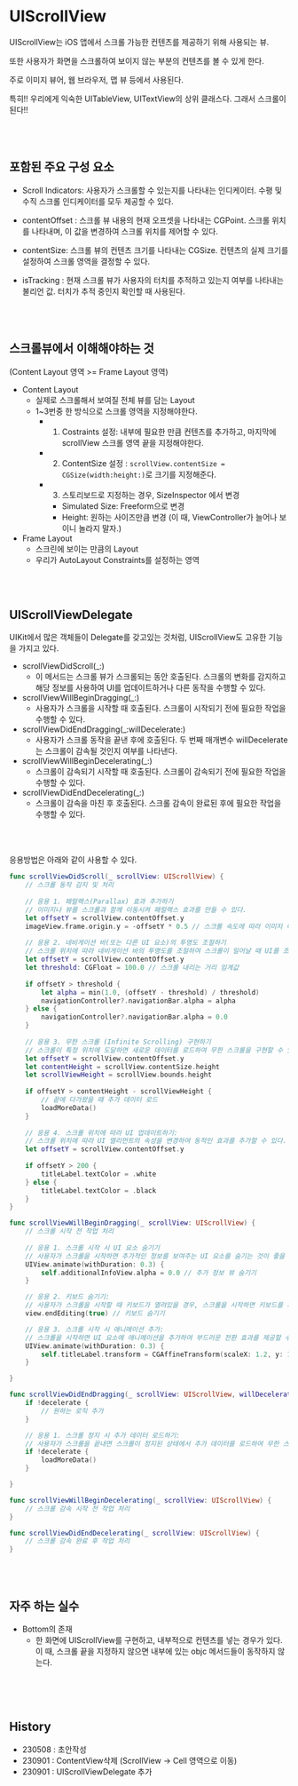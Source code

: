 # UIScrollView

UIScrollView는 iOS 앱에서 스크롤 가능한 컨텐츠를 제공하기 위해 사용되는 뷰. 

또한 사용자가 화면을 스크롤하여 보이지 않는 부분의 컨텐츠를 볼 수 있게 한다. 

주로 이미지 뷰어, 웹 브라우저, 맵 뷰 등에서 사용된다.

특히!! 우리에게 익숙한 UITableView, UITextView의 상위 클래스다. 그래서 스크롤이 된다!!

<br><br>

## 포함된 주요 구성 요소

- Scroll Indicators: 사용자가 스크롤할 수 있는지를 나타내는 인디케이터. 수평 및 수직 스크롤 인디케이터를 모두 제공할 수 있다.
- contentOffset : 스크롤 뷰 내용의 현재 오프셋을 나타내는 CGPoint. 스크롤 위치를 나타내며, 이 값을 변경하여 스크롤 위치를 제어할 수 있다.
- contentSize: 스크롤 뷰의 컨텐츠 크기를 나타내는 CGSize. 컨텐츠의 실제 크기를 설정하여 스크롤 영역을 결정할 수 있다.

- isTracking : 현재 스크롤 뷰가 사용자의 터치를 추적하고 있는지 여부를 나타내는 불리언 값. 터치가 추적 중인지 확인할 때 사용된다.

<br><br>

## 스크롤뷰에서 이해해야하는 것
(Content Layout 영역 >= Frame Layout 영역)
- Content Layout
    - 실제로 스크롤해서 보여질 전체 뷰를 담는 Layout
    - 1~3번중 한 방식으로 스크롤 영역을 지정해야한다. 
        - 1. Costraints 설정: 내부에 필요한 만큼 컨텐츠를 추가하고, 마지막에 scrollView 스크롤 영역 끝을 지정해야한다. 
        - 2. ContentSize 설정 : `scrollView.contentSize = CGSize(width:height:)`로 크기를 지정해준다.  
        - 3. 스토리보드로 지정하는 경우, SizeInspector 에서 변경
            - Simulated Size: Freeform으로 변경
            - Height: 원하는 사이즈만큼 변경 (이 때, ViewController가 늘어나 보이니 놀라지 말자.)
- Frame Layout
    - 스크린에 보이는 만큼의 Layout
    - 우리가 AutoLayout Constraints를 설정하는 영역

<br><br>

## UIScrollViewDelegate
UIKit에서 많은 객체들이 Delegate를 갖고있는 것처럼, UIScrollView도 고유한 기능을 가지고 있다.  


- scrollViewDidScroll(_:)
    - 이 메서드는 스크롤 뷰가 스크롤되는 동안 호출된다. 스크롤의 변화를 감지하고 해당 정보를 사용하여 UI를 업데이트하거나 다른 동작을 수행할 수 있다.
- scrollViewWillBeginDragging(_:)
    - 사용자가 스크롤을 시작할 때 호출된다. 스크롤이 시작되기 전에 필요한 작업을 수행할 수 있다.
- scrollViewDidEndDragging(_:willDecelerate:)
    - 사용자가 스크롤 동작을 끝낸 후에 호출된다. 두 번째 매개변수 willDecelerate는 스크롤이 감속될 것인지 여부를 나타낸다.
- scrollViewWillBeginDecelerating(_:)
    - 스크롤이 감속되기 시작할 때 호출된다. 스크롤이 감속되기 전에 필요한 작업을 수행할 수 있다.
- scrollViewDidEndDecelerating(_:)
    - 스크롤이 감속을 마친 후 호출된다. 스크롤 감속이 완료된 후에 필요한 작업을 수행할 수 있다.

<br><br>

응용방법은 아래와 같이 사용할 수 있다. 

```swift
func scrollViewDidScroll(_ scrollView: UIScrollView) {
    // 스크롤 동작 감지 및 처리
        
    // 응용 1. 패럴랙스(Parallax) 효과 추가하기
    // 이미지나 뷰를 스크롤과 함께 이동시켜 패럴랙스 효과를 만들 수 있다.
    let offsetY = scrollView.contentOffset.y
    imageView.frame.origin.y = -offsetY * 0.5 // 스크롤 속도에 따라 이미지 이동
    
    // 응용 2. 네비게이션 바(또는 다른 UI 요소)의 투명도 조절하기
    // 스크롤 위치에 따라 네비게이션 바의 투명도를 조절하여 스크롤이 일어날 때 UI를 조절할 수 있다.
    let offsetY = scrollView.contentOffset.y
    let threshold: CGFloat = 100.0 // 스크롤 내리는 거리 임계값
    
    if offsetY > threshold {
        let alpha = min(1.0, (offsetY - threshold) / threshold)
        navigationController?.navigationBar.alpha = alpha
    } else {
        navigationController?.navigationBar.alpha = 0.0
    }
    
    // 응용 3. 무한 스크롤 (Infinite Scrolling) 구현하기
    // 스크롤이 특정 위치에 도달하면 새로운 데이터를 로드하여 무한 스크롤을 구현할 수 있다.
    let offsetY = scrollView.contentOffset.y
    let contentHeight = scrollView.contentSize.height
    let scrollViewHeight = scrollView.bounds.height
    
    if offsetY > contentHeight - scrollViewHeight {
        // 끝에 다가왔을 때 추가 데이터 로드
        loadMoreData()
    }
    
    // 응용 4. 스크롤 위치에 따라 UI 업데이트하기:
    // 스크롤 위치에 따라 UI 엘리먼트의 속성을 변경하여 동적인 효과를 추가할 수 있다.
    let offsetY = scrollView.contentOffset.y
    
    if offsetY > 200 {
        titleLabel.textColor = .white
    } else {
        titleLabel.textColor = .black
    }
}

func scrollViewWillBeginDragging(_ scrollView: UIScrollView) {
    // 스크롤 시작 전 작업 처리
    
    // 응용 1. 스크롤 시작 시 UI 요소 숨기기
    // 사용자가 스크롤을 시작하면 추가적인 정보를 보여주는 UI 요소를 숨기는 것이 좋을 때 사용할 수 있다.
    UIView.animate(withDuration: 0.3) {
        self.additionalInfoView.alpha = 0.0 // 추가 정보 뷰 숨기기
    }

    // 응용 2. 키보드 숨기기:
    // 사용자가 스크롤을 시작할 때 키보드가 열려있을 경우, 스크롤을 시작하면 키보드를 자동으로 숨기는 작업을 수행할 수 있다.
    view.endEditing(true) // 키보드 숨기기

    // 응용 3. 스크롤 시작 시 애니메이션 추가:
    // 스크롤을 시작하면 UI 요소에 애니메이션을 추가하여 부드러운 전환 효과를 제공할 수 있다.
    UIView.animate(withDuration: 0.3) {
        self.titleLabel.transform = CGAffineTransform(scaleX: 1.2, y: 1.2) // 제목 라벨 확대
    }

}

func scrollViewDidEndDragging(_ scrollView: UIScrollView, willDecelerate decelerate: Bool) {
    if !decelerate {
        // 원하는 로직 추가
    }

    // 응용 1. 스크롤 정지 시 추가 데이터 로드하기:
    // 사용자가 스크롤을 끝내면 스크롤이 정지된 상태에서 추가 데이터를 로드하여 무한 스크롤을 구현할 수 있다.
    if !decelerate {
        loadMoreData() 
    }

}

func scrollViewWillBeginDecelerating(_ scrollView: UIScrollView) {
    // 스크롤 감속 시작 전 작업 처리
}

func scrollViewDidEndDecelerating(_ scrollView: UIScrollView) {
    // 스크롤 감속 완료 후 작업 처리
}
```

<br><br>

## 자주 하는 실수
- Bottom의 존재
    - 한 화면에 UIScrollView를 구현하고, 내부적으로 컨텐츠를 넣는 경우가 있다.  이 때, 스크롤 끝을 지정하지 않으면 내부에 있는 objc 메서드들이 동작하지 않는다.  
<br>
<br><br>

## History
- 230508 : 초안작성
- 230901 : ContentView삭제 (ScrollView -> Cell 영역으로 이동)
- 230901 : UIScrollViewDelegate 추가
